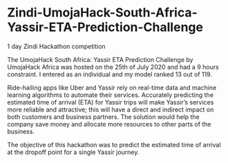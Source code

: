 # Zindi-UmojaHack-South-Africa-Yassir-ETA-Prediction-Challenge
1 day Zindi Hackathon competition

The UmojaHack South Africa: Yassir ETA Prediction Challenge by UmojaHack Africa was hosted on the 25th of July 2020 and had a 9 hours constraint. I entered as an individual and my model ranked 13 out of 119.

Ride-hailing apps like Uber and Yassir rely on real-time data and machine learning algorithms to automate their services. Accurately predicting the estimated time of arrival (ETA) for Yassir trips will make Yassir’s services more reliable and attractive; this will have a direct and indirect impact on both customers and business partners. The solution would help the company save money and allocate more resources to other parts of the business.

The objective of this hackathon was to predict the estimated time of arrival at the dropoff point for a single Yassir journey.

